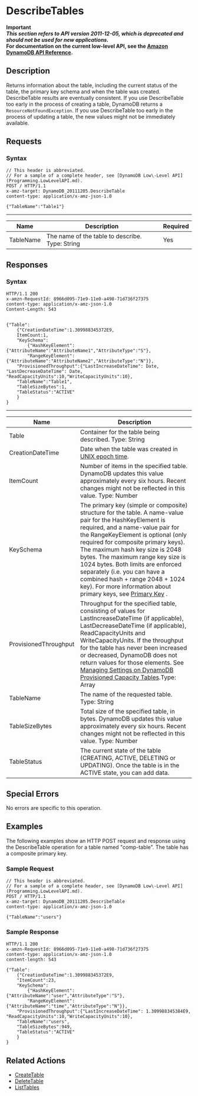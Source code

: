 # DescribeTables<a name="API_DescribeTables_v20111205"></a>

**Important**  
***This section refers to API version 2011\-12\-05, which is deprecated and should not be used for new applications\.***  
 **For documentation on the current low\-level API, see the [Amazon DynamoDB API Reference](https://docs.aws.amazon.com/amazondynamodb/latest/APIReference/)\.**

## Description<a name="API_DescribeTables_Description"></a>

Returns information about the table, including the current status of the table, the primary key schema and when the table was created\. DescribeTable results are eventually consistent\. If you use DescribeTable too early in the process of creating a table, DynamoDB returns a `ResourceNotFoundException`\. If you use DescribeTable too early in the process of updating a table, the new values might not be immediately available\.

## Requests<a name="API_DescribeTables_RequestParameters"></a>

### Syntax<a name="API_DescribeTables_RequestParameters.syntax"></a>

```
// This header is abbreviated. 
// For a sample of a complete header, see [DynamoDB Low\-Level API](Programming.LowLevelAPI.md).
POST / HTTP/1.1 
x-amz-target: DynamoDB_20111205.DescribeTable
content-type: application/x-amz-json-1.0

{"TableName":"Table1"}
```


****  

|  Name  |  Description  |  Required | 
| --- | --- | --- | 
|  TableName  |  The name of the table to describe\.  Type: String   |  Yes  | 

## Responses<a name="API_DescribeTables_ResponseElements"></a>

### Syntax<a name="API_DescribeTables_ResponseElements.syntax"></a>

```
HTTP/1.1 200 
x-amzn-RequestId: 8966d095-71e9-11e0-a498-71d736f27375
content-type: application/x-amz-json-1.0
Content-Length: 543


{"Table":
    {"CreationDateTime":1.309988345372E9,
    ItemCount:1,
    "KeySchema":
        {"HashKeyElement":{"AttributeName":"AttributeName1","AttributeType":"S"},
        "RangeKeyElement":{"AttributeName":"AttributeName2","AttributeType":"N"}},
    "ProvisionedThroughput":{"LastIncreaseDateTime": Date, "LastDecreaseDateTime": Date, "ReadCapacityUnits":10,"WriteCapacityUnits":10},
    "TableName":"Table1",
    "TableSizeBytes":1,
    "TableStatus":"ACTIVE"
    }
}
```


****  

|  Name  |  Description  | 
| --- | --- | 
|  Table  |  Container for the table being described\. Type: String  | 
| CreationDateTime | Date when the table was created in [UNIX epoch time](http://www.epochconverter.com/)\. | 
|  ItemCount  |  Number of items in the specified table\. DynamoDB updates this value approximately every six hours\. Recent changes might not be reflected in this value\. Type: Number  | 
|  KeySchema  | The primary key \(simple or composite\) structure for the table\. A name\-value pair for the HashKeyElement is required, and a name\-value pair for the RangeKeyElement is optional \(only required for composite primary keys\)\. The maximum hash key size is 2048 bytes\. The maximum range key size is 1024 bytes\. Both limits are enforced separately \(i\.e\. you can have a combined hash \+ range 2048 \+ 1024 key\)\. For more information about primary keys, see [Primary Key](HowItWorks.CoreComponents.md#HowItWorks.CoreComponents.PrimaryKey) \. | 
| ProvisionedThroughput  | Throughput for the specified table, consisting of values for LastIncreaseDateTime \(if applicable\), LastDecreaseDateTime \(if applicable\), ReadCapacityUnits and WriteCapacityUnits\. If the throughput for the table has never been increased or decreased, DynamoDB does not return values for those elements\. See [Managing Settings on DynamoDB Provisioned Capacity Tables](ProvisionedThroughput.md)\.Type: Array  | 
|  TableName  |  The name of the requested table\.  Type: String  | 
|  TableSizeBytes  |  Total size of the specified table, in bytes\. DynamoDB updates this value approximately every six hours\. Recent changes might not be reflected in this value\. Type: Number  | 
|  TableStatus  | The current state of the table \(CREATING, ACTIVE, DELETING or UPDATING\)\. Once the table is in the ACTIVE state, you can add data\.  | 

## Special Errors<a name="API_DescribeTables_SpecialErrors"></a>

No errors are specific to this operation\.

## Examples<a name="API_DescribeTables_Examples"></a>

 The following examples show an HTTP POST request and response using the DescribeTable operation for a table named "comp\-table"\. The table has a composite primary key\.

### Sample Request<a name="API_DescribeTables_Examples_Request"></a>

```
// This header is abbreviated. 
// For a sample of a complete header, see [DynamoDB Low\-Level API](Programming.LowLevelAPI.md).
POST / HTTP/1.1 
x-amz-target: DynamoDB_20111205.DescribeTable
content-type: application/x-amz-json-1.0

{"TableName":"users"}
```

### Sample Response<a name="API_DescribeTables_Examples_Response"></a>

```
HTTP/1.1 200 
x-amzn-RequestId: 8966d095-71e9-11e0-a498-71d736f27375
content-type: application/x-amz-json-1.0
content-length: 543

{"Table":
    {"CreationDateTime":1.309988345372E9,
    "ItemCount":23,
    "KeySchema":
        {"HashKeyElement":{"AttributeName":"user","AttributeType":"S"},
        "RangeKeyElement":{"AttributeName":"time","AttributeType":"N"}},
    "ProvisionedThroughput":{"LastIncreaseDateTime": 1.309988345384E9, "ReadCapacityUnits":10,"WriteCapacityUnits":10},
    "TableName":"users",
    "TableSizeBytes":949,
    "TableStatus":"ACTIVE"
    }
}
```

## Related Actions<a name="API_DescribeTables_Related_Actions"></a>
+  [CreateTable](API_CreateTable_v20111205.md) 
+  [DeleteTable](API_DeleteTable_v20111205.md) 
+  [ListTables](API_ListTables_v20111205.md) 